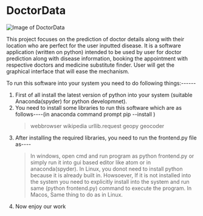 # DoctorData
![Image of DoctorData](https://encrypted-tbn2.gstatic.com/images?q=tbn:ANd9GcTjDUM_Q3lovkXuHXrlc63H5I13tDtikbbsk8AcIpSBnU3bG8Q3iJqk8Q)

This project focuses on the prediction of doctor details along with their location who are perfect for the user inputted disease. It is a software application (written on python) intended to be used by user for doctor prediction along with disease information, booking the appointment with respective doctors and medicine substitute finder. User will get the graphical interface that will ease the mechanism.


To run this software into your system you need to do following things:------

1. First of all install the latest version of python into your system (suitable Anaconda(spyder) for python developmnet).
2. You need to install some libraries to run this software which are as follows----(in anaconda command prompt pip --install <library name>)
	> webbrowser
	> wikipedia
	> urllib.request
	> geopy
	> geocoder
3. After installing the required libraries, you need to run the frontend.py file as----
	> In windows, open cmd and run program as python frontend.py or simply run it into gui based editor like atom or in anaconda(spyder).
	> In Linux, you donot need to install python because it is already built in. Howsoever, If it is not installed into the system you need to explicitly install into the system and run same (python frontend.py) command to execute the program.
	> In Macos, Same thing to do as in Linux.
4. Now enjoy our work	

